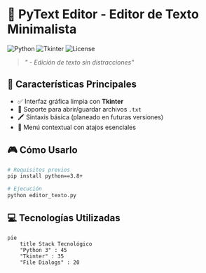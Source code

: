 # 📝 **PyText Editor** - Editor de Texto Minimalista

![Python](https://img.shields.io/badge/Python-3.8%2B-blue?logo=python&logoColor=white)
![Tkinter](https://img.shields.io/badge/GUI-Tkinter-%23039BE5?logo=tkinter)
![License](https://img.shields.io/badge/License-MIT-green)

> *" - Edición de texto sin distracciones"*

## 🚀 **Características Principales**
- ✅ Interfaz gráfica limpia con **Tkinter**
- 📂 Soporte para abrir/guardar archivos `.txt`
- 🖍️ Sintaxis básica (planeado en futuras versiones)
- 🧰 Menú contextual con atajos esenciales

## 🎮 **Cómo Usarlo**
```bash
# Requisitos previos
pip install python==3.8+

# Ejecución
python editor_texto.py
```

## 💻 **Tecnologías Utilizadas**
```mermaid
pie
    title Stack Tecnológico
    "Python 3" : 45
    "Tkinter" : 35
    "File Dialogs" : 20
```

